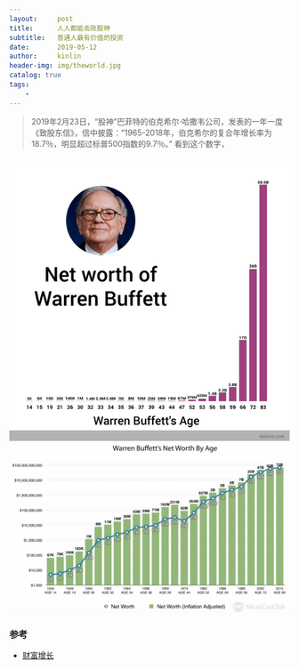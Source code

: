 ```yaml
---
layout:     post
title:      人人都能击败股神
subtitle:   普通人最有价值的投资
date:       2019-05-12
author:     kinlin
header-img: img/theworld.jpg
catalog: true
tags:                            
    - 
---
```


> 2019年2月23日，“股神”巴菲特的伯克希尔·哈撒韦公司，发表的一年一度《致股东信》，信中披露：“1965-2018年，伯克希尔的复合年增长率为18.7％，明显超过标普500指数的9.7％。”
> 看到这个数字，

### 
![warren worth](/img/text_img/warren-buffett-worth.png)
![warren worth year](/img/text_img/warren-buffett-worth-by-year.png)


### 参考
* [财富增长](http://www.twoeggz.com/news/14246697.html)
